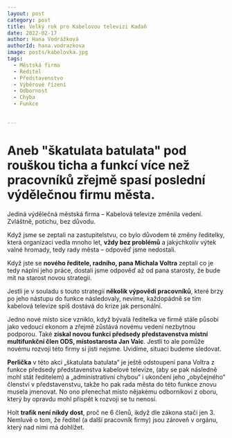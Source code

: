 ```yaml
---
layout: post
category: post
title: Velký rok pro Kabelovou televizi Kadaň    
date: 2022-02-17
author: Hana Vodrážková
authorId: hana.vodrazkova
image: posts/kabelovka.jpg
tags:
  - Městská firma
  - Ředitel
  - Představenstvo
  - Výběrové řízení
  - Odbornost
  - Chyba
  - Funkce

  
---
```


# Aneb "škatulata batulata" pod rouškou ticha a funkcí více než pracovníků zřejmě spasí poslední výdělečnou firmu města.

Jediná výdělečná městská firma – Kabelová televize změnila vedení. Zvláštně, potichu, bez důvodu.

Když jsme se zeptali na zastupitelstvu, co bylo důvodem té změny ředitelky, která organizaci vedla mnoho let, **vždy bez problémů** a jakýchkoliv výtek valné hromady, tedy rady města – odpověď jsme nedostali.

Když jste se **nového ředitele, radního, pana Michala Voltra** zeptali co je tedy náplní jeho práce, dostali jsme odpověď až od pana starosty, že bude mít na starost novou strategii.

Jestli je v souladu s touto strategií **několik výpovědí pracovníků**, které brzy po jeho nástupu do funkce následovaly, nevíme, každopádně se tím kabelová televize spíš dostává do krize jak personální.

Jedno nové místo sice vzniklo, když bývalá ředitelka ve firmě stále působí jako vedoucí ekonom a zřejmě zůstává novému vedení nezbytnou podporou. Také **získal novou funkci předsedy představenstva místní multifunkční člen ODS, místostarosta Jan Vaic**. Jestli to ale pomůže novému rozvoji této firmy si jisti nejsme. Uvidíme, situaci budeme sledovat.

**Perlička** v této akci „škatulata batulata“ je ještě odstoupení pana Voltra z funkce předsedy představenstva kabelové televize, (aby se pak následně mohl stát ředitelem) a „administrativní chybou“ i ukončení jeho „obyčejného“ členství v představenstvu, takže ho pak rada města do této funkce znovu musela jmenovat. No ono přenechat místo nějakému odborníkovi z oboru, který by opravdu mohl přispět k rozvoji se tu nenosí.  

Holt **trafik není nikdy dost**, proč ne 6 členů, ikdyž dle zákona stačí jen 3. Nemluvě o tom, že ředitel (a další pracovník firmy) jsou zároveň v orgánu, který nad nimi má dohlížet.







